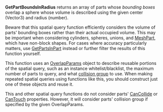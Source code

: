 **GetPartBoundsInRadius** returns an array of parts whose _bounding boxes_ overlap a sphere whose volume is described using the given center (Vector3) and radius (number).

Beware that this spatial query function efficiently considers the volume of parts' bounding boxes rather than their actual occupied volume. This may be important when considering cylinders, spheres, unions, and [MeshPart](https://developer.roblox.com/en-us/api-reference/class/MeshPart), which have non-block shapes. For cases where accuracy particularly matters, use [GetPartsInPart](https://developer.roblox.com/en-us/api-reference/function/WorldRoot/GetPartsInPart) instead or further filter the results of this function yourself.

This function uses an [OverlapParams](https://developer.roblox.com/en-us/api-reference/datatype/OverlapParams) object to describe reusable portions of the spatial query, such as an instance whitelist/blacklist, the maximum number of parts to query, and what [collision group](https://developer.roblox.com/en-us/articles/collision-filtering) to use. When making repeated spatial queries using functions like this, you should construct just one of these objects and reuse it.

This and other spatial query functions do not consider parts' [CanCollide](https://developer.roblox.com/en-us/api-reference/property/BasePart/CanCollide) or [CanTouch](https://developer.roblox.com/en-us/api-reference/property/BasePart/CanTouch) properties. However, it will consider parts' collision group if specified by the given OverlapParams.